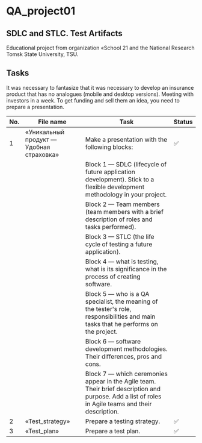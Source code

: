 # QA_project01
SDLC and STLC. Test Artifacts
 ---

Educational project from organization «School 21 and the National Research Tomsk State University, TSU.

## Tasks

It was necessary to fantasize that it was necessary to develop an insurance product that has no analogues (mobile and desktop versions). Meeting with investors in a week. To get funding and sell them an idea, you need to prepare a presentation.

| No. | File name                                  | Task                                                                        | Status |
| --- | -------------------------------------------| --------------------------------------------------------------------------- | ------ |
| 1   | «Уникальный продукт — Удобная страховка»   | Make a presentation with the following blocks:                              | ✅     |
|    |                                             | Block 1 — SDLC (lifecycle of future application development). Stick to a flexible development methodology in your project.|       |
|    |                                             | Block 2 — Team members (team members with a brief description of roles and tasks performed).|       |
|    |                                             | Block 3 — STLC (the life cycle of testing a future application).|       |
|    |                                             | Block 4 — what is testing, what is its significance in the process of creating software.|       |
|    |                                             | Block 5 — who is a QA specialist, the meaning of the tester's role, responsibilities and main tasks that he performs on the project.|       |
|    |                                             | Block 6 — software development methodologies. Their differences, pros and cons.|       |
|    |                                             | Block 7 — which ceremonies appear in the Agile team. Their brief description and purpose. Add a list of roles in Agile teams and their description.|       |
| 2   | «Test_strategy»                             | Prepare a testing strategy.| ✅     |
| 3   | «Test_plan»                                 | Prepare a test plan.| ✅     |
